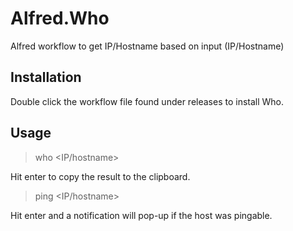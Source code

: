 # Alfred.Who
Alfred workflow to get IP/Hostname based on input (IP/Hostname)

## Installation

Double click the workflow file found under releases to install Who.

## Usage

> who <IP/hostname>

Hit enter to copy the result to the clipboard.

> ping <IP/hostname>

Hit enter and a notification will pop-up if the host was pingable.
